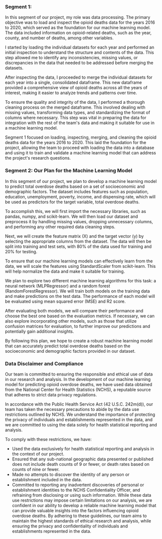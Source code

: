 ### Segment 1:

In this segment of our project, my role was data processing. The primary objective was to load and inspect the opioid deaths data for the years 2016 to 2020, which served as the foundation for our machine learning model. The data included information on opioid-related deaths, such as the year, county, and number of deaths, among other variables.

I started by loading the individual datasets for each year and performed an initial inspection to understand the structure and contents of the data. This step allowed me to identify any inconsistencies, missing values, or discrepancies in the data that needed to be addressed before merging the datasets.

After inspecting the data, I proceeded to merge the individual datasets for each year into a single, consolidated dataframe. This new dataframe provided a comprehensive view of opioid deaths across all the years of interest, making it easier to analyze trends and patterns over time.

To ensure the quality and integrity of the data, I performed a thorough cleaning process on the merged dataframe. This involved dealing with missing values, transforming data types, and standardizing the format of columns where necessary. This step was vital in preparing the data for integration with the rest of the team's data and making it suitable for use in a machine learning model.

Segment 1 focused on loading, inspecting, merging, and cleaning the opioid deaths data for the years 2016 to 2020. This laid the foundation for the project, allowing the team to proceed with loading the data into a database and using it to train and validate a machine learning model that can address the project's research questions.


### Segment 2: Our Plan for the Machine Learning Model

In this segment of our project, we plan to develop a machine learning model to predict total overdose deaths based on a set of socioeconomic and demographic factors. The dataset includes features such as population, education, unemployment, poverty, income, and dispensing rate, which will be used as predictors for the target variable, total overdose deaths.

To accomplish this, we will first import the necessary libraries, such as pandas, numpy, and scikit-learn. We will then load our dataset and preprocess it by handling missing values, dropping unnecessary columns, and performing any other required data cleaning steps.

Next, we will create the feature matrix (X) and the target vector (y) by selecting the appropriate columns from the dataset. The data will then be split into training and test sets, with 80% of the data used for training and 20% for testing.

To ensure that our machine learning models can effectively learn from the data, we will scale the features using StandardScaler from scikit-learn. This will help normalize the data and make it suitable for training.

We plan to explore two different machine learning algorithms for this task: a neural network (MLPRegressor) and a random forest (RandomForestRegressor). We will train both models on the training data and make predictions on the test data. The performance of each model will be evaluated using mean squared error (MSE) and R2 score.

After evaluating both models, we will compare their performance and choose the best one based on the evaluation metrics. If necessary, we can also explore incorporating other models, such as those that utilize confusion matrices for evaluation, to further improve our predictions and potentially gain additional insights.

By following this plan, we hope to create a robust machine learning model that can accurately predict total overdose deaths based on the socioeconomic and demographic factors provided in our dataset.


### Data Disclaimer and Compliance

Our team is committed to ensuring the responsible and ethical use of data in our research and analysis. In the development of our machine learning model for predicting opioid overdose deaths, we have used data obtained from the National Center for Health Statistics (NCHS), a reputable source that adheres to strict data privacy regulations.

In accordance with the Public Health Service Act (42 U.S.C. 242m(d)), our team has taken the necessary precautions to abide by the data use restrictions outlined by NCHS. We understand the importance of protecting the privacy of individuals and establishments represented in the data, and we are committed to using the data solely for health statistical reporting and analysis.

To comply with these restrictions, we have:

* Used the data exclusively for health statistical reporting and analysis in the context of our project.
* Ensured that any sub-national geographic data presented or published does not include death counts of 9 or fewer, or death rates based on counts of nine or fewer.
* Made no attempts to discover the identity of any person or establishment included in the data.
* Committed to reporting any inadvertent discoveries of personal or establishment identities to the NCHS Confidentiality Officer, and refraining from disclosing or using such information.
While these data use restrictions may impose certain limitations on our analysis, we are confident in our ability to develop a reliable machine learning model that can provide valuable insights into the factors influencing opioid overdose deaths. By adhering to these guidelines, our team aims to maintain the highest standards of ethical research and analysis, while ensuring the privacy and confidentiality of individuals and establishments represented in the data.